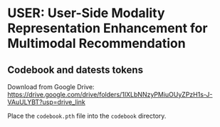 # USER: User-Side Modality Representation Enhancement for Multimodal Recommendation

## Codebook and datests tokens
Download from Google Drive: https://drive.google.com/drive/folders/1IXLbNNzyPMiuOUyZPzH1s-J-VAuULYBT?usp=drive_link

Place the `codebook.pth` file into the `codebook` directory.



